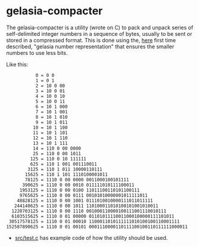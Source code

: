 # gelasia-compacter
The gelasia-compacter is a utility (wrote on C) to pack and unpack series of self-delimited integer numbers in a sequence of bytes, usually to be sent or stored in a compressed format. This is done using the, [here](https://github.com/Autopawn/gelasia-compacter/blob/master/representation/gelasia_representation.pdf) first time described, "gelasia number representation" that ensures the smaller numbers to use less bits.

Like this:

               0 = 0 0 
               1 = 0 1
               2 = 10 0 00
               3 = 10 0 01 
               4 = 10 0 10 
               5 = 10 0 11 
               6 = 10 1 000 
               7 = 10 1 001 
               8 = 10 1 010 
               9 = 10 1 011 
              10 = 10 1 100 
              11 = 10 1 101 
              12 = 10 1 110 
              13 = 10 1 111 
              14 = 110 0 00 0000
              25 = 110 0 00 1011 
             125 = 110 0 10 111111 
             625 = 110 1 001 001110011 
            3125 = 110 1 011 10000110111 
           15625 = 110 1 101 1110100001011 
           78125 = 1110 0 00 0000 0011000100101111 
          390625 = 1110 0 00 0010 011111010111100011 
         1953125 = 1110 0 00 0100 11011100110101100111 
         9765625 = 1110 0 00 0111 00101010000001011111011 
        48828125 = 1110 0 00 1001 0111010010000111011011111 
       244140625 = 1110 0 00 1011 110100011010100101001010011 
      1220703125 = 1110 0 00 1110 001000110000100111001110010111 
      6103515625 = 1110 0 01 00000 01101011110011000100000111101011 
     30517578125 = 1110 0 01 00010 1100011010111111010100100110001111 
    152587890625 = 1110 0 01 00101 0001110000110111100100110111111000011

* [src/test.c](https://github.com/Autopawn/gelasia-compacter/blob/master/src/test.c) has example code of how the utility should be used.
